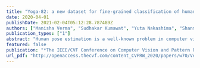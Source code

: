```yaml
---
title: "Yoga-82: a new dataset for fine-grained classification of human poses"
date: 2020-04-01
publishDate: 2021-02-04T05:12:28.787489Z
authors: ["Manisha Verma", "Sudhakar Kumawat", "Yuta Nakashima", "Shanmuganathan Raman"]
publication_types: ["1"]
abstract: "Human pose estimation is a well-known problem in computer vision to locate joint positions. Existing datasets for the learning of poses are observed to be not challenging enough in terms of pose diversity, object occlusion, and viewpoints. This makes the pose annotation process relatively simple and restricts the application of the models that have been trained on them. To handle more variety in human poses, we propose the concept of fine-grained hierarchical pose classification, in which we formulate the pose estimation as a classification task, and propose a dataset, Yoga-82, for large-scale yoga pose recognition with 82 classes. Yoga-82 consists of complex poses where fine annotations may not be possible. To resolve this, we provide hierarchical labels for yoga poses based on the body configuration of the pose. The dataset contains a three-level hierarchy including body positions, variations in body positions, and the actual pose names. We present the classification accuracy of the state-of-the-art convolutional neural network architectures on Yoga-82. We also present several hierarchical variants of DenseNet in order to utilize the hierarchical labels."
featured: false
publication: "*The IEEE/CVF Conference on Computer Vision and Pattern Recognition (CVPR) Workshops*"
url_pdf: "http://openaccess.thecvf.com/content_CVPRW_2020/papers/w70/Verma_Yoga-82_A_New_Dataset_for_Fine-Grained_Classification_of_Human_Poses_CVPRW_2020_paper.pdf"
---
```


